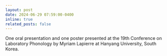 ```yaml
---
layout: post
date: 2024-06-29 07:59:00-0400
inline: true
related_posts: false
---
```


One oral presentation and one poster presented at the 19th Conference on Laboratory Phonology by Myriam Lapierre at Hanyang University, South Korea.
